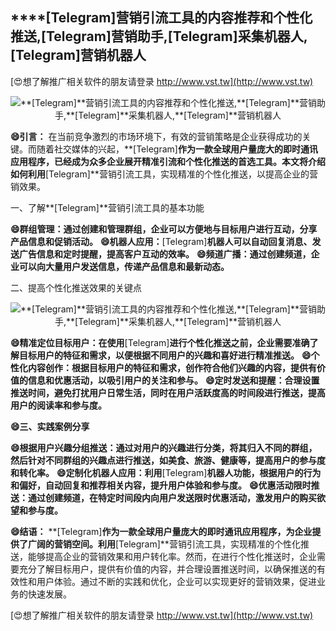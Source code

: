 ## ****[Telegram]**营销引流工具的内容推荐和个性化推送,**[Telegram]**营销助手,**[Telegram]**采集机器人,**[Telegram]**营销机器人**

[😍想了解推广相关软件的朋友请登录 http://www.vst.tw](http://www.vst.tw)

 <center><img src="https://vst.tw/MP4/tuiguang/png/4.png" alt="**[Telegram]**营销引流工具的内容推荐和个性化推送,**[Telegram]**营销助手,**[Telegram]**采集机器人,**[Telegram]**营销机器人"></center>

**😄引言：**
在当前竞争激烈的市场环境下，有效的营销策略是企业获得成功的关键。而随着社交媒体的兴起，**[Telegram]**作为一款全球用户量庞大的即时通讯应用程序，已经成为众多企业展开精准引流和个性化推送的首选工具。本文将介绍如何利用**[Telegram]**营销引流工具，实现精准的个性化推送，以提高企业的营销效果。

一、了解**[Telegram]**营销引流工具的基本功能

**😄群组管理：通过创建和管理群组，企业可以方便地与目标用户进行互动，分享产品信息和促销活动。**
**😄机器人应用：**[Telegram]**机器人可以自动回复消息、发送广告信息和定时提醒，提高客户互动的效率。**
**😄频道广播：通过创建频道，企业可以向大量用户发送信息，传递产品信息和最新动态。**

二、提高个性化推送效果的关键点

 <center><img src="https://vst.tw/MP4/tuiguang/png/2.png" alt="**[Telegram]**营销引流工具的内容推荐和个性化推送,**[Telegram]**营销助手,**[Telegram]**采集机器人,**[Telegram]**营销机器人"></center>

**😄精准定位目标用户：在使用**[Telegram]**进行个性化推送之前，企业需要准确了解目标用户的特征和需求，以便根据不同用户的兴趣和喜好进行精准推送。**
**😄个性化内容创作：根据目标用户的特征和需求，创作符合他们兴趣的内容，提供有价值的信息和优惠活动，以吸引用户的关注和参与。**
**😄定时发送和提醒：合理设置推送时间，避免打扰用户日常生活，同时在用户活跃度高的时间段进行推送，提高用户的阅读率和参与度。**

**😄三、实践案例分享**

**😄根据用户兴趣分组推送：通过对用户的兴趣进行分类，将其归入不同的群组，然后针对不同群组的兴趣点进行推送，如美食、旅游、健康等，提高用户的参与度和转化率。**
**😄定制化机器人应用：利用**[Telegram]**机器人功能，根据用户的行为和偏好，自动回复和推荐相关内容，提升用户体验和参与度。**
**😄优惠活动限时推送：通过创建频道，在特定时间段内向用户发送限时优惠活动，激发用户的购买欲望和参与度。**

**😄结语：**
**[Telegram]**作为一款全球用户量庞大的即时通讯应用程序，为企业提供了广阔的营销空间。利用**[Telegram]**营销引流工具，实现精准的个性化推送，能够提高企业的营销效果和用户转化率。然而，在进行个性化推送时，企业需要充分了解目标用户，提供有价值的内容，并合理设置推送时间，以确保推送的有效性和用户体验。通过不断的实践和优化，企业可以实现更好的营销效果，促进业务的快速发展。

[😍想了解推广相关软件的朋友请登录 http://www.vst.tw](http://www.vst.tw)



